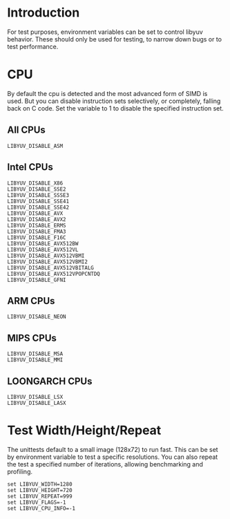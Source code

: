 # Introduction

For test purposes, environment variables can be set to control libyuv behavior.  These should only be used for testing, to narrow down bugs or to test performance.

# CPU

By default the cpu is detected and the most advanced form of SIMD is used.  But you can disable instruction sets selectively, or completely, falling back on C code.  Set the variable to 1 to disable the specified instruction set.

## All CPUs
    LIBYUV_DISABLE_ASM

## Intel CPUs
    LIBYUV_DISABLE_X86
    LIBYUV_DISABLE_SSE2
    LIBYUV_DISABLE_SSSE3
    LIBYUV_DISABLE_SSE41
    LIBYUV_DISABLE_SSE42
    LIBYUV_DISABLE_AVX
    LIBYUV_DISABLE_AVX2
    LIBYUV_DISABLE_ERMS
    LIBYUV_DISABLE_FMA3
    LIBYUV_DISABLE_F16C
    LIBYUV_DISABLE_AVX512BW
    LIBYUV_DISABLE_AVX512VL
    LIBYUV_DISABLE_AVX512VBMI
    LIBYUV_DISABLE_AVX512VBMI2
    LIBYUV_DISABLE_AVX512VBITALG
    LIBYUV_DISABLE_AVX512VPOPCNTDQ
    LIBYUV_DISABLE_GFNI

## ARM CPUs

    LIBYUV_DISABLE_NEON

## MIPS CPUs
    LIBYUV_DISABLE_MSA
    LIBYUV_DISABLE_MMI

## LOONGARCH CPUs
    LIBYUV_DISABLE_LSX
    LIBYUV_DISABLE_LASX

# Test Width/Height/Repeat

The unittests default to a small image (128x72) to run fast.  This can be set by environment variable to test a specific resolutions.
You can also repeat the test a specified number of iterations, allowing benchmarking and profiling.

    set LIBYUV_WIDTH=1280
    set LIBYUV_HEIGHT=720
    set LIBYUV_REPEAT=999
    set LIBYUV_FLAGS=-1
    set LIBYUV_CPU_INFO=-1
